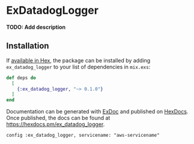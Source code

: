 # ExDatadogLogger

**TODO: Add description**

## Installation

If [available in Hex](https://hex.pm/docs/publish), the package can be installed
by adding `ex_datadog_logger` to your list of dependencies in `mix.exs`:

```elixir
def deps do
  [
    {:ex_datadog_logger, "~> 0.1.0"}
  ]
end
```

Documentation can be generated with [ExDoc](https://github.com/elixir-lang/ex_doc)
and published on [HexDocs](https://hexdocs.pm). Once published, the docs can
be found at <https://hexdocs.pm/ex_datadog_logger>.

```configuration
config :ex_datadog_logger, servicename: "aws-servicename"
```